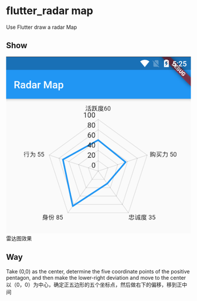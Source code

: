 # flutter_radar map

Use Flutter draw a radar Map

## Show

![show](/vmShowDemo.png)  
雷达图效果


## Way
Take (0,0) as the center, determine the five coordinate points of the positive pentagon, and then make the lower-right deviation and move to the center   
以（0，0）为中心，确定正五边形的五个坐标点，然后做右下的偏移，移到正中间
